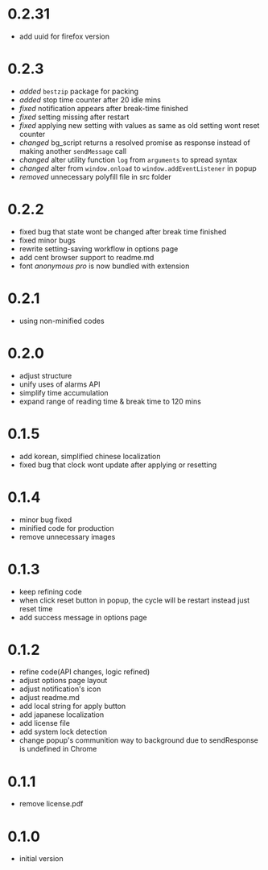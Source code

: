 # 0.2.31
- add uuid for firefox version

# 0.2.3
- *added* `bestzip` package for packing
- *added* stop time counter after 20 idle mins
- *fixed* notification appears after break-time finished
- *fixed* setting missing after restart
- *fixed* applying new setting with values as same as old setting wont reset counter
- *changed* bg_script returns a resolved promise as response instead of making another `sendMessage` call
- *changed* alter utility function `log` from `arguments` to spread syntax
- *changed* alter from `window.onload` to `window.addEventListener` in popup
- *removed* unnecessary polyfill file in src folder

# 0.2.2
- fixed bug that state wont be changed after break time finished
- fixed minor bugs
- rewrite setting-saving workflow in options page
- add cent browser support to readme.md
- font *anonymous pro* is now bundled with extension

# 0.2.1
- using non-minified codes

# 0.2.0
- adjust structure
- unify uses of alarms API
- simplify time accumulation
- expand range of reading time & break time to 120 mins

# 0.1.5
- add korean, simplified chinese localization
- fixed bug that clock wont update after applying or resetting

# 0.1.4
- minor bug fixed
- minified code for production
- remove unnecessary images

# 0.1.3
- keep refining code
- when click reset button in popup, the cycle will be restart instead just reset time
- add success message in options page

# 0.1.2
- refine code(API changes, logic refined)
- adjust options page layout
- adjust notification's icon
- adjust readme.md
- add local string for apply button
- add japanese localization
- add license file
- add system lock detection
- change popup's communition way to background due to sendResponse is undefined in Chrome

# 0.1.1
- remove license.pdf

# 0.1.0
- initial version